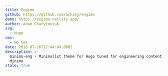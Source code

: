```yaml
---
title: Engimo
github: https://github.com/achary/engimo
demo: https://engimo.netlify.app/
author: Adam Charytoniuk
ssg:
  - Hugo
cms:
  - No Cms
date: 2018-07-26T17:44:04.000Z
description: >-
  minimo-eng - Minimalist theme for Hugo tuned for engineering content, based on
  Minimo
stale: true
---
```

